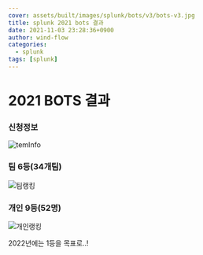 ```yaml
---
cover: assets/built/images/splunk/bots/v3/bots-v3.jpg
title: splunk 2021 bots 결과
date: 2021-11-03 23:28:36+0900
author: wind-flow
categories:
  - splunk
tags: [splunk]
---
```


# 2021 BOTS 결과

### 신청정보

![temInfo]({{site.url}}/assets/built/images/splunk/bots/v4/teamInfo.png)

### 팀 6등(34개팀)

![팀랭킹]({{site.url}}/assets/built/images/splunk/bots/v4/teamRanking.png)

### 개인 9등(52명)

![개인랭킹]({{site.url}}/assets/built/images/splunk/bots/v4/individualRanking.png)

2022년에는 1등을 목표로..!
